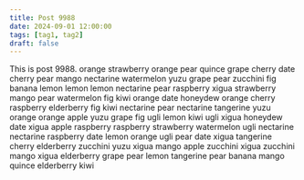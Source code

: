 ```yaml
---
title: Post 9988
date: 2024-09-01 12:00:00
tags: [tag1, tag2]
draft: false
---
```

This is post 9988.
orange
strawberry
orange
pear
quince
grape
cherry
date
cherry
pear
mango
nectarine
watermelon
yuzu
grape
pear
zucchini
fig
banana
lemon
lemon
lemon
nectarine
pear
raspberry
xigua
strawberry
mango
pear
watermelon
fig
kiwi
orange
date
honeydew
orange
cherry
raspberry
elderberry
fig
kiwi
nectarine
pear
nectarine
tangerine
yuzu
orange
orange
apple
yuzu
grape
fig
ugli
lemon
kiwi
ugli
xigua
honeydew
date
xigua
apple
raspberry
raspberry
strawberry
watermelon
ugli
nectarine
nectarine
raspberry
date
lemon
orange
ugli
pear
date
xigua
tangerine
cherry
elderberry
zucchini
yuzu
xigua
mango
apple
zucchini
xigua
zucchini
mango
xigua
elderberry
grape
pear
lemon
tangerine
pear
banana
mango
quince
elderberry
kiwi
